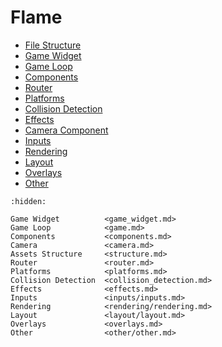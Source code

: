 # Flame

- [File Structure](structure.md)
- [Game Widget](game_widget.md)
- [Game Loop](game.md)
- [Components](components.md)
- [Router](router.md)
- [Platforms](platforms.md)
- [Collision Detection](collision_detection.md)
- [Effects](effects.md)
- [Camera Component](camera)
- [Inputs](inputs/inputs.md)
- [Rendering](rendering/rendering.md)
- [Layout](layout/layout.md)
- [Overlays](overlays.md)
- [Other](other/other.md)

```{toctree}
:hidden:

Game Widget          <game_widget.md>
Game Loop            <game.md>
Components           <components.md>
Camera               <camera.md>
Assets Structure     <structure.md>
Router               <router.md>
Platforms            <platforms.md>
Collision Detection  <collision_detection.md>
Effects              <effects.md>
Inputs               <inputs/inputs.md>
Rendering            <rendering/rendering.md>
Layout               <layout/layout.md>
Overlays             <overlays.md>
Other                <other/other.md>
```
